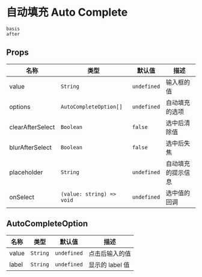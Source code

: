 # 自动填充 Auto Complete

```demo
basis
after
```

## Props

| 名称             | 类型                      | 默认值      | 描述               |
| ---------------- | ------------------------- | ----------- | ------------------ |
| value            | `String`                  | `undefined` | 输入框的值         |
| options          | `AutoCompleteOption[]`    | `undefined` | 自动填充的选项     |
| clearAfterSelect | `Boolean`                 | `false`     | 选中后清除值       |
| blurAfterSelect  | `Boolean`                 | `false`     | 选中后失焦         |
| placeholder      | `String`                  | `undefined` | 自动填充的提示信息 |
| onSelect         | `(value: string) => void` | `undefined` | 选中值的回调       |

## AutoCompleteOption

| 名称  | 类型     | 默认值      | 描述            |
| ----- | -------- | ----------- | --------------- |
| value | `String` | `undefined` | 点击后输入的值  |
| label | `String` | `undefined` | 显示的 label 值 |
